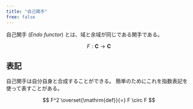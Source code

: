 ```yaml
---
title: "自己関手"
free: false
---
```


自己関手 (*Endo functor*) とは、域と余域が同じである関手である。

$$
F : \mathbf{C} \to \mathbf{C}
$$

## 表記

自己関手は自分自身と合成することができる。
簡単のためにこれを指数表記を使って表すことがある。

$$
F^2 \overset{\mathrm{def}}{=} F \circ F
$$
